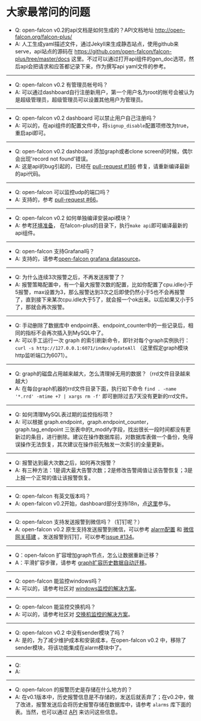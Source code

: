 <!-- toc -->

# 大家最常问的问题

- Q: open-falcon v0.2的api文档是如何生成的？API文档地址 http://open-falcon.org/falcon-plus/
- A: 人工生成yaml描述文件，通过Jekyll来生成静态站点，使用github来serve，api站点的源码在 https://github.com/open-falcon/falcon-plus/tree/master/docs 这里。不过可以通过打开api组件的gen_doc选项，然后api会把请求和应答都记录下来，作为撰写api yaml文件的参考。

----
- Q: open-falcon v0.2 有管理员帐号吗？
- A: 可以通过dashboard自行注册新用户，第一个用户名为root的帐号会被认为是超级管理员，超级管理员可以设置其他用户为管理员。

----
- Q: open-falcon v0.2 dashboard 可以禁止用户自己注册吗？
- A: 可以的，在api组件的配置文件中，将`signup_disable`配置项修改为true，重启api即可。

----
- Q: open-falcon v0.2 dashboard 添加graph或者clone screen的时候，偶尔会出现'record not found'错误。
- A: 这是api的bug引起的，已经在 [pull-request #186](https://github.com/open-falcon/falcon-plus/pull/186) 修复，请重新编译最新的api代码。

----
- Q: open-falcon 可以监控udp的端口吗？
- A: 支持的，参考 [pull-request #66](https://github.com/open-falcon/falcon-plus/pull/66)。

----
- Q: open-falcon v0.2 如何单独编译安装api模块？
- A: 参考[环境准备](https://book.open-falcon.org/zh_0_2/quick_install/prepare.html)， 在falcon-plus的目录下，执行`make api`即可编译最新的api组件。

----
- Q: open-falcon 支持Grafana吗？
- A: 支持的，请参考[open-falcon grafana datasource](https://github.com/open-falcon/grafana-openfalcon-datasource)。

----
- Q: 为什么连续3次报警之后，不再发送报警了？
- A: 报警策略配置中，有一个最大报警次数的配置，比如你配置了cpu.idle小于5报警，max设置为3，那么报警达到3次之后即使仍然小于5也不会再报警了，直到接下来某次cpu.idle大于5了，就会报一个ok出来。以后如果又小于5了，那就会再次报警。

----
- Q: 手动删除了数据库中 endpoint表、endpoint_counter中的一些记录后，相同的指标不会再次插入到MySQL中了。
- A: 可以手工运行一次 graph 的索引刷新命令，即针对每个graph实例执行：`curl -s http://127.0.0.1:6071/index/updateAll` （这里假定graph模块http监听端口为6071）。

----
- Q: graph的磁盘占用越来越大，怎么清理掉无用的数据？（rrd文件目录越来越大）
- A:  在每台graph机器的rrd文件目录下面，执行如下命令 `find . -name '*.rrd' -mtime +7 | xargs rm -f'` 即可删除过去7天没有更新的rrd文件。

----
- Q: 如何清理MySQL表过期的监控指标项？
- A:  可以根据 graph.endpoint，graph.endpoint_counter，graph.tag_endpoint 三张表中的t_modify字段，找出很长一段时间都没有更新过的条目，进行删除。建议在操作数据库前，对数据库表做一个备份，免得误操作无法恢复，其次建议在操作前先触发一次索引的全量更新。

----
- Q:  报警达到最大次数之后，如何再次报警？
- A:  有三种方法：1是调大最大告警次数；2是修改告警阈值让该告警恢复；3是上报一个正常的值让该报警恢复。

----
- Q: open-falcon 有英文版本吗？
- A: open-falcon v0.2开始，dashboard部分支持i18n，点[这里](https://github.com/open-falcon/dashboard/blob/master/i18n.md)参与。

----
- Q: open-falcon 支持发送报警到微信吗？（钉钉呢？）
- A:  open-falcon v0.2 原生支持发送报警到微信，可以参考 [alarm配置](https://book.open-falcon.org/zh_0_2/distributed_install/mail-sms.html) 和 [微信网关搭建](https://github.com/Yanjunhui/chat) 。发送报警到钉钉，可以参考[issue #134](https://github.com/open-falcon/falcon-plus/issues/134)。

----
- Q：open-falcon 扩容增加graph节点，怎么让数据重新迁移？
- A：平滑扩容步骤，请参考 [graph扩容历史数据自动迁移](http://www.jianshu.com/p/16baba04c959)。

----
- Q: open-falcon 能监控windows吗？
- A:  可以的，请参考社区对 [windows监控的解决方案](https://book.open-falcon.org/zh_0_2/usage/win.html)。

----
- Q: open-falcon 能监控交换机吗？
- A: 可以的，请参考社区对 [交换机监控的解决方案](https://book.open-falcon.org/zh_0_2/usage/switch.html)。

----
- Q: open-falcon v0.2 中没有sender模块了吗？
- A: 是的，为了减少维护成本和安装成本，在open-falcon v0.2 中，移除了sender模块，将该功能集成在alarm模块中了。

----
- Q: 
- A: 

----
- Q: open-falcon 的报警历史是存储在什么地方的？ 
- A: 在v0.1版本中，历史报警信息是不存储的，发送后就丢弃了；在v0.2中，做了改进，报警发送后会将历史报警存储在数据库中，请参考 `alarms` 库下面的表。当然，也可以通过 [API](http://open-falcon.org/falcon-plus/#/alarm_eventcases_list) 来访问这些信息。
